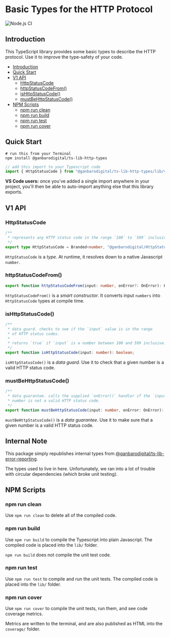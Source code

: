 # Basic Types for the HTTP Protocol

![Node.js CI](https://github.com/ganbarodigital/ts-lib-http-types/workflows/Node.js%20CI/badge.svg)

## Introduction

This TypeScript library provides some basic types to describe the HTTP protocol. Use it to improve the type-safety of your code.

- [Introduction](#introduction)
- [Quick Start](#quick-start)
- [V1 API](#v1-api)
  - [HttpStatusCode](#httpstatuscode)
  - [httpStatusCodeFrom()](#httpstatuscodefrom)
  - [isHttpStatusCode()](#ishttpstatuscode)
  - [mustBeHttpStatusCode()](#mustbehttpstatuscode)
- [NPM Scripts](#npm-scripts)
  - [npm run clean](#npm-run-clean)
  - [npm run build](#npm-run-build)
  - [npm run test](#npm-run-test)
  - [npm run cover](#npm-run-cover)

## Quick Start

```
# run this from your Terminal
npm install @ganbarodigital/ts-lib-http-types
```

```typescript
// add this import to your Typescript code
import { HttpStatusCode } from "@ganbarodigital/ts-lib-http-types/lib/v1"
```

__VS Code users:__ once you've added a single import anywhere in your project, you'll then be able to auto-import anything else that this library exports.

## V1 API

### HttpStatusCode

```typescript
/**
 * represents any HTTP status code in the range `100` to `599` inclusive
 */
export type HttpStatusCode = Branded<number, "@ganbarodigital/HttpStatusCode">;
```

`HttpStatusCode` is a _type_. At runtime, it resolves down to a native Javascript `number`.

### httpStatusCodeFrom()

```typescript
export function httpStatusCodeFrom(input: number, onError?: OnError): HttpStatusCode;
```

`httpStatusCodeFrom()` is a _smart constructor_. It converts input `numbers` into `HttpStatusCode` types at compile time.

### isHttpStatusCode()

```typescript
/**
 * data guard. checks to see if the `input` value is in the range
 * of HTTP status codes.
 *
 * returns `true` if `input` is a number between 100 and 599 inclusive.
 */
export function isHttpStatusCode(input: number): boolean;
```

`isHttpStatusCode()` is a _data guard_. Use it to check that a given number is a valid HTTP status code.

### mustBeHttpStatusCode()

```typescript
/**
 * data guarantee. calls the supplied `onError()` handler if the `input`
 * number is not a valid HTTP status code.
 */
export function mustBeHttpStatusCode(input: number, onError: OnError): void
```

`mustBeHttpStatusCode()` is a _data guarantee_. Use it to make sure that a given number is a valid HTTP status code.

## Internal Note

This package simply republishes internal types from [@ganbarodigital/ts-lib-error-reporting](https://github.com/ganbarodigital/ts-lib-error-reporting/).

The types used to live in here. Unfortunately, we ran into a lot of trouble with circular dependencies (which broke unit testing).

## NPM Scripts

### npm run clean

Use `npm run clean` to delete all of the compiled code.

### npm run build

Use `npm run build` to compile the Typescript into plain Javascript. The compiled code is placed into the `lib/` folder.

`npm run build` does not compile the unit test code.

### npm run test

Use `npm run test` to compile and run the unit tests. The compiled code is placed into the `lib/` folder.

### npm run cover

Use `npm run cover` to compile the unit tests, run them, and see code coverage metrics.

Metrics are written to the terminal, and are also published as HTML into the `coverage/` folder.
